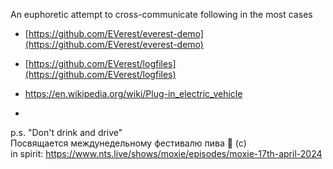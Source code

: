 An euphoretic attempt to cross-communicate following in the most cases
* [https://github.com/EVerest/everest-demo](https://github.com/EVerest/everest-demo)
* [https://github.com/EVerest/logfiles](https://github.com/EVerest/logfiles)
* https://en.wikipedia.org/wiki/Plug-in_electric_vehicle

* <Place for autogenerated retro image>

p.s. "Don't drink and drive"
<br/>
Посвящается междунедельному фестивалю пива 🍺 (с)
<br/>
in spirit:
https://www.nts.live/shows/moxie/episodes/moxie-17th-april-2024
